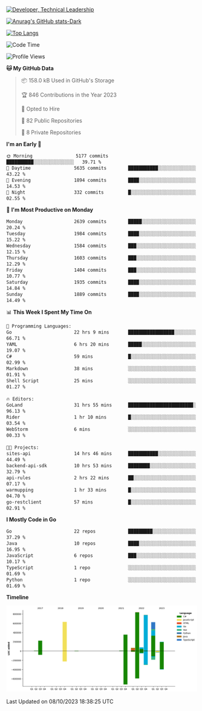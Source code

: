 <div>
  <a href="https://www.linkedin.com/in/arielpineiro/" target="_blank" rel="nofollow noopener noreferrer">
    <img src="https://img.shields.io/badge/-LinkedIn-%230077B5?style=for-the-badge&logo=linkedin&logoColor=white" alt="Developer, Technical Leadership" title="Ariel Piñeiro">
  </a>
</div>

[![Anurag's GitHub stats-Dark](https://github-readme-stats.vercel.app/api?username=arielsrv&show_icons=true&theme=dark#gh-dark-mode-only)](https://github.com/anuraghazra/github-readme-stats#gh-dark-mode-only)

[![Top Langs](https://github-readme-stats.vercel.app/api/top-langs/?username=arielsrv&layout=compact&langs_count=10&theme=dark#gh-dark-mode-only)](https://github.com/anuraghazra/github-readme-stats&theme=dark#gh-dark-mode-only)

<!--START_SECTION:waka-->
![Code Time](http://img.shields.io/badge/Code%20Time-118%20hrs%2018%20mins-blue)

![Profile Views](http://img.shields.io/badge/Profile%20Views-1-blue)

**🐱 My GitHub Data** 

> 📦 158.0 kB Used in GitHub's Storage 
 > 
> 🏆 846 Contributions in the Year 2023
 > 
> 💼 Opted to Hire
 > 
> 📜 82 Public Repositories 
 > 
> 🔑 8 Private Repositories 
 > 
**I'm an Early 🐤** 

```text
🌞 Morning                5177 commits        ██████████░░░░░░░░░░░░░░░   39.71 % 
🌆 Daytime                5635 commits        ███████████░░░░░░░░░░░░░░   43.22 % 
🌃 Evening                1894 commits        ████░░░░░░░░░░░░░░░░░░░░░   14.53 % 
🌙 Night                  332 commits         █░░░░░░░░░░░░░░░░░░░░░░░░   02.55 % 
```
📅 **I'm Most Productive on Monday** 

```text
Monday                   2639 commits        █████░░░░░░░░░░░░░░░░░░░░   20.24 % 
Tuesday                  1984 commits        ████░░░░░░░░░░░░░░░░░░░░░   15.22 % 
Wednesday                1584 commits        ███░░░░░░░░░░░░░░░░░░░░░░   12.15 % 
Thursday                 1603 commits        ███░░░░░░░░░░░░░░░░░░░░░░   12.29 % 
Friday                   1404 commits        ███░░░░░░░░░░░░░░░░░░░░░░   10.77 % 
Saturday                 1935 commits        ████░░░░░░░░░░░░░░░░░░░░░   14.84 % 
Sunday                   1889 commits        ████░░░░░░░░░░░░░░░░░░░░░   14.49 % 
```


📊 **This Week I Spent My Time On** 

```text
💬 Programming Languages: 
Go                       22 hrs 9 mins       █████████████████░░░░░░░░   66.71 % 
YAML                     6 hrs 20 mins       █████░░░░░░░░░░░░░░░░░░░░   19.07 % 
C#                       59 mins             █░░░░░░░░░░░░░░░░░░░░░░░░   02.99 % 
Markdown                 38 mins             ░░░░░░░░░░░░░░░░░░░░░░░░░   01.91 % 
Shell Script             25 mins             ░░░░░░░░░░░░░░░░░░░░░░░░░   01.27 % 

🔥 Editors: 
GoLand                   31 hrs 55 mins      ████████████████████████░   96.13 % 
Rider                    1 hr 10 mins        █░░░░░░░░░░░░░░░░░░░░░░░░   03.54 % 
WebStorm                 6 mins              ░░░░░░░░░░░░░░░░░░░░░░░░░   00.33 % 

🐱‍💻 Projects: 
sites-api                14 hrs 46 mins      ███████████░░░░░░░░░░░░░░   44.49 % 
backend-api-sdk          10 hrs 53 mins      ████████░░░░░░░░░░░░░░░░░   32.79 % 
api-rules                2 hrs 22 mins       ██░░░░░░░░░░░░░░░░░░░░░░░   07.17 % 
warmupping               1 hr 33 mins        █░░░░░░░░░░░░░░░░░░░░░░░░   04.70 % 
go-restclient            57 mins             █░░░░░░░░░░░░░░░░░░░░░░░░   02.91 % 
```

**I Mostly Code in Go** 

```text
Go                       22 repos            █████████░░░░░░░░░░░░░░░░   37.29 % 
Java                     10 repos            ████░░░░░░░░░░░░░░░░░░░░░   16.95 % 
JavaScript               6 repos             ███░░░░░░░░░░░░░░░░░░░░░░   10.17 % 
TypeScript               1 repo              ░░░░░░░░░░░░░░░░░░░░░░░░░   01.69 % 
Python                   1 repo              ░░░░░░░░░░░░░░░░░░░░░░░░░   01.69 % 
```



**Timeline**

![Lines of Code chart](https://raw.githubusercontent.com/arielsrv/arielsrv/main/assets/bar_graph.png)


 Last Updated on 08/10/2023 18:38:25 UTC
<!--END_SECTION:waka-->
